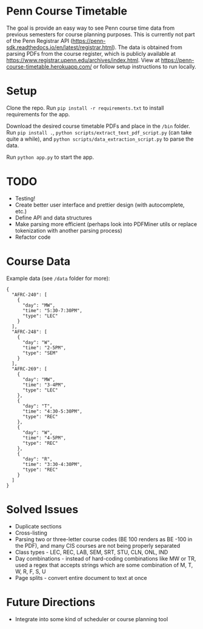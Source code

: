 # Penn Course Timetable

The goal is provide an easy way to see Penn course time data from previous semesters for course planning purposes. 
This is currently not part of the Penn Registrar API (https://penn-sdk.readthedocs.io/en/latest/registrar.html).
The data is obtained from parsing PDFs from the course register, which is publicly available at 
https://www.registrar.upenn.edu/archives/index.html. View at https://penn-course-timetable.herokuapp.com/ or follow
setup instructions to run locally.

# Setup
Clone the repo. Run `pip install -r requirements.txt` to install requirements for the app.

Download the desired course timetable PDFs and place in the `/bin` folder. 
Run `pip install .`, `python scripts/extract_text_pdf_script.py` (can take quite a while), and `python scripts/data_extraction_script.py` to parse the data.

Run `python app.py` to start the app.

# TODO
* Testing!
* Create better user interface and prettier design (with autocomplete, etc.)
* Define API and data structures
* Make parsing more efficient (perhaps look into PDFMiner utils or replace tokenization with another parsing process)
* Refactor code

# Course Data
Example data (see `/data` folder for more):
```
{
  "AFRC-240": [
    {
      "day": "MW",
      "time": "5:30-7:30PM",
      "type": "LEC"
    }
  ],
  "AFRC-248": [
    {
      "day": "W",
      "time": "2-5PM",
      "type": "SEM"
    }
  ],
  "AFRC-269": [
    {
      "day": "MW",
      "time": "3-4PM",
      "type": "LEC"
    },
    {
      "day": "T",
      "time": "4:30-5:30PM",
      "type": "REC"
    },
    {
      "day": "W",
      "time": "4-5PM",
      "type": "REC"
    },
    {
      "day": "R",
      "time": "3:30-4:30PM",
      "type": "REC"
    }
  ]
}
```

# Solved Issues
* Duplicate sections
* Cross-listing
* Parsing two or three-letter course codes (BE 100 renders as BE -100 in the PDF), and many CIS courses are not being
properly separated
* Class types - LEC, REC, LAB, SEM, SRT, STU, CLN, ONL, IND
* Day combinations - instead of hard-coding combinations like MW or TR, used a regex that accepts strings which are some combination of 
M, T, W, R, F, S, U
* Page splits - convert entire document to text at once

# Future Directions
* Integrate into some kind of scheduler or course planning tool
